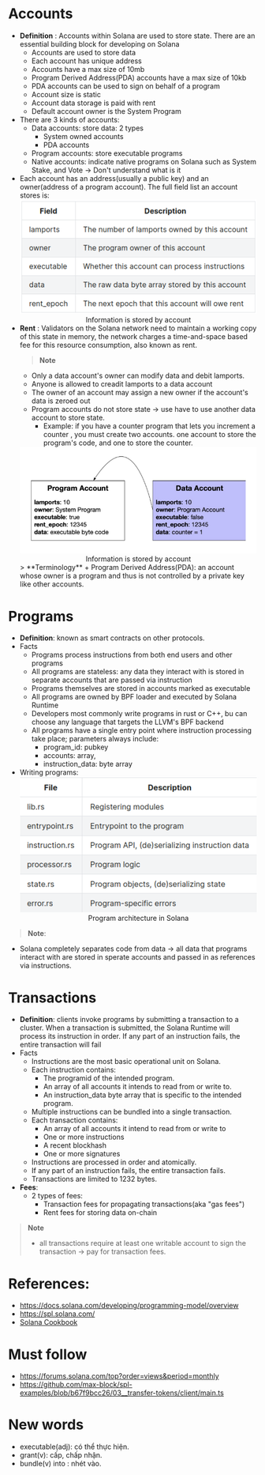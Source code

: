 # Accounts
+ **Definition** : Accounts within Solana are used to store state. There are an essential building block for developing on Solana
  + Accounts are used to store data
  + Each account has unique address
  + Accounts have a max size of 10mb
  + Program Derived Address(PDA) accounts have a max size of 10kb
  + PDA accounts can be used to sign on behalf of a program
  + Account size is static
  + Account data storage is paid with rent
  + Default account owner is the System Program
+ There are 3 kinds of accounts:
  + Data accounts: store data: 2 types
    + System owned accounts
    + PDA accounts
  + Program accounts: store executable programs
  + Native accounts: indicate native programs on Solana such as System Stake, and Vote $\to$ Don't understand what is it
+ Each account has an address(usually a public key) and an owner(address of a program account). The full field list an account stores is: 
  <div style = "text-align:center">
  <img src="/Media/solana_accounts_contains.png">
  <figcaption> Information is stored by account</figcaption> 
  </div>
+ **Rent** : Validators on the Solana network need to maintain a working copy of this state in memory, the network charges a time-and-space based fee for this resource consumption, also known as rent. 
  > **Note**
  + Only a data account's owner can modify data and debit lamports.
  + Anyone is allowed to creadit lamports to a data account
  + The owner of an account may assign a new owner if the account's data is zeroed out
  + Program accounts do not store state $\to$ use have to use another data account to store state.
    + Example: if you have a counter program that lets you increment a counter , you must create two accounts. one account to store the program's code, and one to store the counter.
  <div style = "text-align:center">
  <img src="/Media/example">
  <figcaption> Information is stored by account</figcaption> 
  </div>
  > **Terminology**
    + Program Derived Address(PDA): an account whose owner is a program and thus is not controlled by a private key like other accounts.
# Programs
+ **Definition**: known as smart contracts on other protocols.
+ Facts
  + Programs process instructions from both end users and other programs
  + All programs are stateless: any data they interact with is stored in separate accounts that are passed via instruction
  + Programs themselves are stored in accounts marked as executable
  + All programs are owned by BPF loader and executed by Solana Runtime
  + Developers most commonly write programs in rust or C++, bu can choose any language that targets the LLVM's BPF backend
  + All programs have a single entry point where instruction processing take place; parameters always include:
    + program_id: pubkey
    + accounts: array,
    + instruction_data: byte array
+ Writing programs:
  <div style = text-align:center>
  <img src ="/Media/solana_program_struct.png">
  <figcaption> Program architecture in Solana</figcaption>
  </div>
> **Note**:
   + Solana completely separates code from data $\to$ all data that programs interact with are stored in sperate accounts and passed in as references via instructions.

# Transactions

+ **Definition**: clients invoke programs by submitting a transaction to a cluster. When a transaction is submitted, the Solana Runtime will process its instruction in order. If any part of an instruction fails, the entire transaction will fail
+ Facts
  + Instructions are the most basic operational unit on Solana.
  + Each instruction contains:
    + The programid of the intended program.
    + An array of all accounts it intends to read from or write to.
    + An instruction_data byte array that is specific to the intended program.
  + Multiple instructions can be bundled into a single transaction. 
  + Each transaction contains:
    + An array of all accounts it intend to read from or write to
    + One or more instructions
    + A recent blockhash
    + One or more signatures
  + Instructions are processed in order and atomically.
  + If any part of an instruction fails, the entire transaction fails.
  + Transactions are limited to 1232 bytes.
+ **Fees**:
  + 2 types of fees:
    + Transaction fees for propagating transactions(aka "gas fees")
    + Rent fees for storing data on-chain
> **Note**
> + all transactions require at least one writable account to sign the transaction $\to$ pay for transaction fees.
# References: 
  + https://docs.solana.com/developing/programming-model/overview
  + https://spl.solana.com/
  + [Solana Cookbook](https://solanacookbook.com/references/programs.html#how-to-do-cross-program-invocation)
# Must follow
  + https://forums.solana.com/top?order=views&period=monthly
  + https://github.com/max-block/spl-examples/blob/b67f9bcc26/03__transfer-tokens/client/main.ts


# New words
+ executable(adj): có thể thực hiện. 
+ grant(v): cấp, chấp nhận.
+ bundle(v) into : nhét vào.

